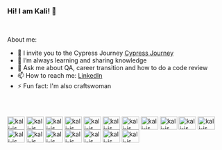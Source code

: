 ### Hi! I am Kali! 👋

<br>

About me:

- 🔭 I invite you to the Cypress Journey [Cypress Journey](https://github.com/Kalisia/cypress-journey)
- 🌱 I’m always learning and sharing knowledge
- 💬 Ask me about QA, career transition and how to do a code review
- 📫 How to reach me: [LinkedIn](https://www.linkedin.com/in/kalisia/)
- ⚡ Fun fact: I'm also craftswoman 

#
<div style="display: inline_block"><br>
  <img align="center" alt="kali-js" height="30" width="40" src="https://cdn.jsdelivr.net/gh/devicons/devicon@latest/icons/javascript/javascript-plain.svg" />
  <img align="center" alt="kali-js" height="30" width="40" <img src="https://cdn.jsdelivr.net/gh/devicons/devicon@latest/icons/nodejs/nodejs-original-wordmark.svg" />
  <img align="center" alt="kali-js" height="30" width="40" <img src="https://cdn.jsdelivr.net/gh/devicons/devicon@latest/icons/html5/html5-original-wordmark.svg" />
  <img align="center" alt="kali-js" height="30" width="40" <img src="https://cdn.jsdelivr.net/gh/devicons/devicon@latest/icons/css3/css3-original-wordmark.svg" />
  <img align="center" alt="kali-js" height="30" width="40" <img src="https://cdn.jsdelivr.net/gh/devicons/devicon@latest/icons/cucumber/cucumber-plain.svg"" />
  <img align="center" alt="kali-js" height="30" width="40" <img src="https://cdn.jsdelivr.net/gh/devicons/devicon@latest/icons/cypressio/cypressio-original.svg" />
  <img align="center" alt="kali-js" height="30" width="40" <img src="https://cdn.jsdelivr.net/gh/devicons/devicon@latest/icons/figma/figma-original.svg" />
  <img align="center" alt="kali-js" height="30" width="40" <img src="https://cdn.jsdelivr.net/gh/devicons/devicon@latest/icons/git/git-plain-wordmark.svg" />
  <img align="center" alt="kali-js" height="30" width="40" <img src="https://cdn.jsdelivr.net/gh/devicons/devicon@latest/icons/github/github-original.svg" />
  <img align="center" alt="kali-js" height="30" width="40" <img src="https://cdn.jsdelivr.net/gh/devicons/devicon@latest/icons/gitlab/gitlab-original-wordmark.svg" />
  <img align="center" alt="kali-js" height="30" width="40" <img src="https://cdn.jsdelivr.net/gh/devicons/devicon@latest/icons/insomnia/insomnia-original.svg" />
  <img align="center" alt="kali-js" height="30" width="40" <img src="https://cdn.jsdelivr.net/gh/devicons/devicon@latest/icons/postman/postman-original.svg" />
  <img align="center" alt="kali-js" height="30" width="40" <img src="https://cdn.jsdelivr.net/gh/devicons/devicon@latest/icons/jira/jira-original-wordmark.svg" />
  <img align="center" alt="kali-js" height="30" width="40" <img src="https://cdn.jsdelivr.net/gh/devicons/devicon@latest/icons/npm/npm-original-wordmark.svg" />
  <img align="center" alt="kali-js" height="30" width="40" <img src="https://cdn.jsdelivr.net/gh/devicons/devicon@latest/icons/ruby/ruby-plain-wordmark.svg" />
  <img align="center" alt="kali-js" height="30" width="40" <img src="https://cdn.jsdelivr.net/gh/devicons/devicon@latest/icons/salesforce/salesforce-original.svg" />
  <img align="center" alt="kali-js" height="30" width="40" <img src="https://cdn.jsdelivr.net/gh/devicons/devicon@latest/icons/selenium/selenium-original.svg" />
  <img align="center" alt="kali-js" height="30" width="40" <img src="https://cdn.jsdelivr.net/gh/devicons/devicon@latest/icons/vscode/vscode-original-wordmark.svg" />
</div>


          
          
